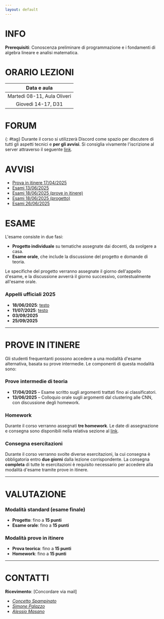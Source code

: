 ```yaml
---
layout: default
---
```


# INFO

**Prerequisiti**: Conoscenza preliminare di programmazione e i fondamenti di algebra lineare e analisi matematica.

# ORARIO LEZIONI

| Data e aula            |
| :----------------: |
| Martedì 08-11, Aula Oliveri |
| Giovedì 14-17, D31 |

# FORUM 
{: #tag}
Durante il corso si utilizzerà Discord come spazio per discutere di tutti gli aspetti tecnici e **per gli avvisi**. Si consiglia vivamente l'iscrizione al server attraverso il seguente [link](https://discord.gg/f7uFfzZGqd).

# AVVISI

- [Prova in itinere 17/04/2025](https://studentiunict-my.sharepoint.com/:b:/g/personal/simone_palazzo_unict_it/Ea9Mzx1M2zxNnI9T3aChdUEBxjN2py-j2WcVVcAdV-pMHw?e=pmalFR)
- [Esami 13/06/2025](https://studentiunict-my.sharepoint.com/:b:/g/personal/simone_palazzo_unict_it/EbXdEwFx7wNEve1d5yTyg0QBpmFNUYKASby5Bf88cG_Pvg?e=vUA4ZZ)
- [Esami 18/06/2025 (prove in itinere)](https://studentiunict-my.sharepoint.com/:b:/g/personal/simone_palazzo_unict_it/EZ8P35iHhTdArP8B_mjhnc0BdXcntvt0DP_f8h0OEvPkqw?e=M7ItiH)
- [Esami 18/06/2025 (progetto)](https://studentiunict-my.sharepoint.com/:b:/g/personal/simone_palazzo_unict_it/ER85ngXQ1DVBg4n_Ddl162IBSxDadPckmJIldfVXR1hUAw?e=1ahPfQ)
- [Esami 26/06/2025](https://studentiunict-my.sharepoint.com/:b:/g/personal/simone_palazzo_unict_it/EZ66xFRS9HpHhA3B6cYvOXwBkQKD0dwVwjvP8keBsYvf-g?e=3lSMmh)

# ESAME

L'esame consiste in due fasi:

- **Progetto individuale** su tematiche assegnate dai docenti, da svolgere a casa.
- **Esame orale**, che include la discussione del progetto e domande di teoria.

Le specifiche del progetto verranno assegnate il giorno dell'appello d'esame, e la discussione avverrà il giorno successivo, contestualmente all'esame orale.

### Appelli ufficiali 2025
- **18/06/2025**: [testo](https://studentiunict-my.sharepoint.com/:b:/g/personal/simone_palazzo_unict_it/EUf8kxKST1pAqirR9iNFoFUB3UrCyAiErPF6OWTrm2FR6A?e=ds00bw)
- **11/07/2025**: [testo](https://studentiunict-my.sharepoint.com/:b:/g/personal/simone_palazzo_unict_it/EdzQvSK97TZMuJD1ovatVWgBotTkV4ZV-6g4Uc11nPrqUg?e=8FbX4A)
- **03/09/2025**
- **25/09/2025**

---

# PROVE IN ITINERE

Gli studenti frequentanti possono accedere a una modalità d'esame alternativa, basata su prove intermedie. Le componenti di questa modalità sono:

### Prove intermedie di teoria
- **17/04/2025** – Esame scritto sugli argomenti trattati fino ai classificatori.
- **13/06/2025** – Colloquio orale sugli argomenti dal clustering alle CNN, con discussione degli homework.

### Homework
Durante il corso verranno assegnati **tre homework**. Le date di assegnazione e consegna sono disponibili nella relativa sezione al [link](./homework.md).

### Consegna esercitazioni
Durante il corso verranno svolte diverse esercitazioni, la cui consegna è obbligatoria entro **due giorni** dalla lezione corrispondente. La consegna **completa** di tutte le esercitazioni è requisito necessario per accedere alla modalità d'esame tramite prove in itinere.

---

# VALUTAZIONE

### Modalità standard (esame finale)
- **Progetto**: fino a **15 punti**
- **Esame orale**: fino a **15 punti**

### Modalità prove in itinere
- **Prova teorica**: fino a **15 punti**
- **Homework**: fino a **15 punti**


---
# CONTATTI

**Ricevimento**: [Concordare via mail]

- *[Concetto Spampinato](mailto:concetto.spampinato@unict.it)*
- *[Simone Palazzo](mailto:simone.palazzo@unict.it)*
- *[Alessio Masano](mailto:alessio.masano@phd.unict.it)*


